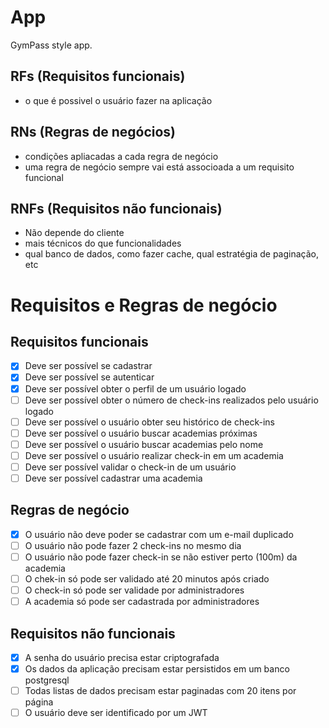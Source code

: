 # App

GymPass style app.

## RFs (Requisitos funcionais)

- o que é possivel o usuário fazer na aplicação

## RNs (Regras de negócios)

- condições apliacadas a cada regra de negócio
- uma regra de negócio sempre vai está associoada a um requisito funcional

## RNFs (Requisitos não funcionais)

- Não depende do cliente
- mais técnicos do que funcionalidades
- qual banco de dados, como fazer cache, qual estratégia de paginação, etc

# Requisitos e Regras de negócio

## Requisitos funcionais

- [x] Deve ser possível se cadastrar
- [x] Deve ser possível se autenticar
- [x] Deve ser possível obter o perfil de um usuário logado
- [ ] Deve ser possível obter o número de check-ins realizados pelo usuário logado
- [ ] Deve ser possível o usuário obter seu histórico de check-ins
- [ ] Deve ser possível o usuário buscar academias próximas
- [ ] Deve ser possível o usuário buscar academias pelo nome
- [ ] Deve ser possível o usuário realizar check-in em um academia
- [ ] Deve ser possível validar o check-in de um usuário
- [ ] Deve ser possível cadastrar uma academia

## Regras de negócio

- [x] O usuário não deve poder se cadastrar com um e-mail duplicado
- [ ] O usuário não pode fazer 2 check-ins no mesmo dia
- [ ] O usuário não pode fazer check-in se não estiver perto (100m) da academia
- [ ] O chek-in só pode ser validado até 20 minutos após criado
- [ ] O check-in só pode ser validade por administradores
- [ ] A academia só pode ser cadastrada por administradores

## Requisitos não funcionais

- [x] A senha do usuário precisa estar criptografada
- [x] Os dados da aplicação precisam estar persistidos em um banco postgresql
- [ ] Todas listas de dados precisam estar paginadas com 20 itens por página
- [ ] O usuário deve ser identificado por um JWT
